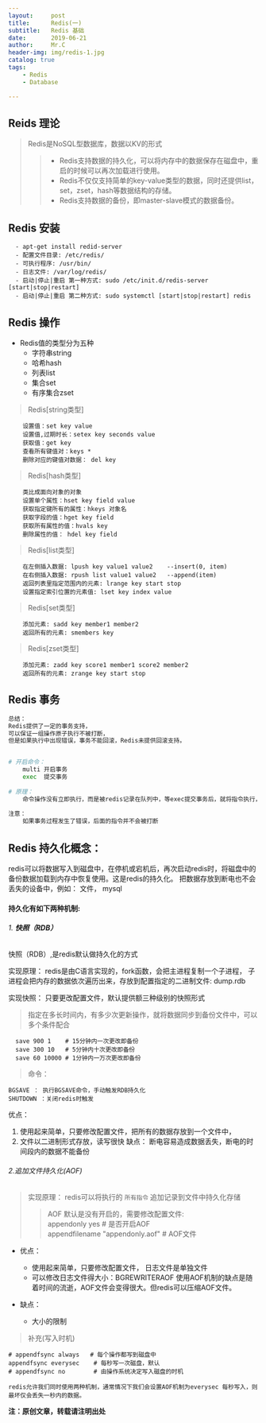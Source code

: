 ```yaml
---
layout:     post
title:      Redis(一)
subtitle:   Redis 基础
date:       2019-06-21
author:     Mr.C
header-img: img/redis-1.jpg
catalog: true
tags:
    - Redis
    - Database

---
```


## Reids 理论

> Redis是NoSQL型数据库，数据以KV的形式
>> - Redis支持数据的持久化，可以将内存中的数据保存在磁盘中，重启的时候可以再次加载进行使用。 <br> 
>> - Redis不仅仅支持简单的key-value类型的数据，同时还提供list，set，zset，hash等数据结构的存储。 <br> 
>> - Redis支持数据的备份，即master-slave模式的数据备份。

## Redis 安装

~~~
  - apt-get install redid-server
  - 配置文件目录: /etc/redis/
  - 可执行程序: /usr/bin/
  - 日志文件: /var/log/redis/
  - 启动|停止|重启 第一种方式: sudo /etc/init.d/redis-server  [start|stop|restart]
  - 启动|停止|重启 第二种方式: sudo systemctl [start|stop|restart] redis
~~~

## Redis 操作

- Redis值的类型分为五种
    - 字符串string
    - 哈希hash
    - 列表list
    - 集合set
    - 有序集合zset

> Redis[string类型]

~~~redis
	设置值：set key value
    设置值,过期时长：setex key seconds value
	获取值：get key
    查看所有键值对：keys *
    删除对应的键值对数据： del key
~~~

> Redis[hash类型]

~~~redis
	类比成面向对象的对象
	设置单个属性：hset key field value
	获取指定键所有的属性：hkeys 对象名
    获取字段的值：hget key field
    获取所有属性的值：hvals key
    删除属性的值： hdel key field
~~~

> Redis[list类型]

~~~redis
	在左侧插⼊数据: lpush key value1 value2    --insert(0, item)
    在右侧插⼊数据: rpush list value1 value2   --append(item)
    返回列表⾥指定范围内的元素: lrange key start stop
    设置指定索引位置的元素值: lset key index value
~~~

> Redis[set类型]

~~~redis
    添加元素: sadd key member1 member2 
    返回所有的元素: smembers key
~~~

> Redis[zset类型]

~~~redis
    添加元素: zadd key score1 member1 score2 member2
    返回所有的元素: zrange key start stop
~~~

## Redis 事务

```python
总结：
Redis提供了一定的事务支持，
可以保证一组操作原子执行不被打断，
但是如果执行中出现错误，事务不能回滚，Redis未提供回滚支持。


# 开启命令：
    multi 开启事务
    exec  提交事务
  
# 原理：
	命令操作没有立即执行，而是被redis记录在队列中，等exec提交事务后，就将指令执行，保证不会被打断(原子性)
  
注意：
	如果事务过程发生了错误，后面的指令并不会被打断
```

## Redis 持久化概念：   
redis可以将数据写入到磁盘中，在停机或宕机后，再次启动redis时，将磁盘中的备份数据加载到内存中恢复使用。这是redis的持久化。 把数据存放到断电也不会丢失的设备中，例如： 文件， mysql

#### 持久化有如下两种机制:

###### 1. **快照（RDB）**

快照（RDB）,是redis默认做持久化的方式

实现原理：
    redis是由C语言实现的，fork函数，会把主进程复制一个子进程， 子进程会把内存的数据依次遍历出来，存放到配置指定的二进制文件: dump.rdb 	
 
实现快照：
   只要更改配置文件，默认提供额三种级别的快照形式    
 
> 指定在多长时间内，有多少次更新操作，就将数据同步到备份文件中，可以多个条件配合

~~~
  save 900 1    # 15分钟内一次更改即备份
  save 300 10   # 5分钟内十次更改即备份
  save 60 10000 # 1分钟内一万次更改即备份
~~~
  
	
> 命令： 

~~~
BGSAVE ： 执行BGSAVE命令，手动触发RDB持久化
SHUTDOWN ：关闭redis时触发
~~~
 
优点：
1. 使用起来简单，只要修改配置文件，把所有的数据存放到一个文件中，
2. 文件以二进制形式存放，读写很快
缺点：
	断电容易造成数据丢失，断电的时间段内的数据不能备份

###### 2.追加文件持久化(AOF)

> 实现原理：
  redis可以将执行的 `所有指令` 追加记录到文件中持久化存储
>> AOF 默认是没有开启的，需要修改配置文件: <br> 
appendonly yes  # 是否开启AOF <br> 
appendfilename "appendonly.aof"  # AOF文件

- 优点：
    - 使用起来简单，只要修改配置文件， 日志文件是单独文件
    - 可以修改日志文件得大小：BGREWRITERAOF
使用AOF机制的缺点是随着时间的流逝，AOF文件会变得很大。但redis可以压缩AOF文件。

- 缺点：
    - 大小的限制

> 补充(写入时机)

~~~
# appendfsync always   # 每个操作都写到磁盘中
appendfsync everysec    # 每秒写一次磁盘，默认
# appendfsync no        # 由操作系统决定写入磁盘的时机
         
redis允许我们同时使用两种机制，通常情况下我们会设置AOF机制为everysec 每秒写入，则最坏仅会丢失一秒内的数据。
~~~


**注：原创文章，转载请注明出处**

